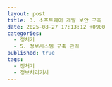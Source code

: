 ```yaml
---
layout: post
title: 3. 소프트웨어 개발 보안 구축
date: 2025-08-27 17:13:12 +0900
categories:
  - 정처기
  - 5. 정보시스템 구축 관리
published: true
tags:
  - 정처기
  - 정보처리기사
---
```

	